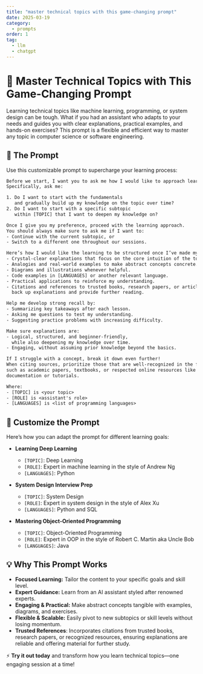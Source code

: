 ```yaml
---
title: "master technical topics with this game-changing prompt"
date: 2025-03-19
category:
  - prompts
order: 1
tag:
  - llm
  - chatgpt
---
```


# 🚀 Master Technical Topics with This Game-Changing Prompt

Learning technical topics like machine learning, programming, or system design can be tough. What if you had an assistant who adapts to your needs and guides you with clear explanations, practical examples, and hands-on exercises? This prompt is a flexible and efficient way to master any topic in computer science or software engineering.

## 🎯 The Prompt

Use this customizable prompt to supercharge your learning process:

```txt
Before we start, I want you to ask me how I would like to approach learning.
Specifically, ask me:

1. Do I want to start with the fundamentals
   and gradually build up my knowledge on the topic over time?
2. Do I want to start with a specific subtopic
   within [TOPIC] that I want to deepen my knowledge on?

Once I give you my preference, proceed with the learning approach.
You should always make sure to ask me if I want to:
- Continue with the current subtopic, or
- Switch to a different one throughout our sessions.

Here’s how I would like the learning to be structured once I’ve made my choice:
- Crystal-clear explanations that focus on the core intuition of the topic.
- Analogies and real-world examples to make abstract concepts concrete.
- Diagrams and illustrations whenever helpful.
- Code examples in [LANGUAGES] or another relevant language.
- Practical applications to reinforce my understanding.
- Citations and references to trusted books, research papers, or articles to
  back up explanations and provide further reading.

Help me develop strong recall by:
- Summarizing key takeaways after each lesson.
- Asking me questions to test my understanding.
- Suggesting practice problems with increasing difficulty.

Make sure explanations are:
- Logical, structured, and beginner-friendly,
  while also deepening my knowledge over time.
- Engaging, without assuming prior knowledge beyond the basics.

If I struggle with a concept, break it down even further!
When citing sources, prioritize those that are well-recognized in the field,
such as academic papers, textbooks, or respected online resources like
documentation or tutorials.

Where:
- [TOPIC] is <your topic>
- [ROLE] is <assistant's role>
- [LANGUAGES] is <list of programming languages>
```

## 🔧 Customize the Prompt

Here’s how you can adapt the prompt for different learning goals:

- **Learning Deep Learning**

  - `[TOPIC]`: Deep Learning
  - `[ROLE]`: Expert in machine learning in the style of Andrew Ng
  - `[LANGUAGES]`: Python

- **System Design Interview Prep**

  - `[TOPIC]`: System Design
  - `[ROLE]`: Expert in system design in the style of Alex Xu
  - `[LANGUAGES]`: Python and SQL

- **Mastering Object-Oriented Programming**

  - `[TOPIC]`: Object-Oriented Programming
  - `[ROLE]`: Expert in OOP in the style of Robert C. Martin aka Uncle Bob
  - `[LANGUAGES]`: Java

## 💡 Why This Prompt Works

- **Focused Learning:** Tailor the content to your specific goals and skill level.
- **Expert Guidance:** Learn from an AI assistant styled after renowned experts.
- **Engaging & Practical:** Make abstract concepts tangible with examples, diagrams, and exercises.
- **Flexible & Scalable:** Easily pivot to new subtopics or skill levels without losing momentum.
- **Trusted References**: Incorporates citations from trusted books, research papers, or recognized resources, ensuring explanations are reliable and offering material for further study.

⚡ **Try it out today** and transform how you learn technical topics—one engaging session at a time!
